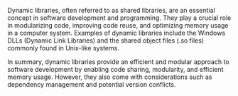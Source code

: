 Dynamic libraries, often referred to as shared libraries, are an essential concept in software development and programming. They play a crucial role in modularizing code, improving code reuse, and optimizing memory usage in a computer system. Examples of dynamic libraries include the Windows DLLs (Dynamic Link Libraries) and the shared object files (.so files) commonly found in Unix-like systems.

In summary, dynamic libraries provide an efficient and modular approach to software development by enabling code sharing, modularity, and efficient memory usage. However, they also come with considerations such as dependency management and potential version conflicts.

